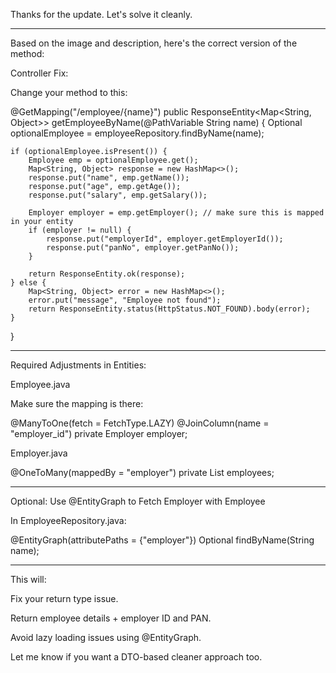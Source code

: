 Thanks for the update. Let's solve it cleanly.


---

Based on the image and description, here's the correct version of the method:

Controller Fix:

Change your method to this:

@GetMapping("/employee/{name}")
public ResponseEntity<Map<String, Object>> getEmployeeByName(@PathVariable String name) {
    Optional<Employee> optionalEmployee = employeeRepository.findByName(name);

    if (optionalEmployee.isPresent()) {
        Employee emp = optionalEmployee.get();
        Map<String, Object> response = new HashMap<>();
        response.put("name", emp.getName());
        response.put("age", emp.getAge());
        response.put("salary", emp.getSalary());

        Employer employer = emp.getEmployer(); // make sure this is mapped in your entity
        if (employer != null) {
            response.put("employerId", employer.getEmployerId());
            response.put("panNo", employer.getPanNo());
        }

        return ResponseEntity.ok(response);
    } else {
        Map<String, Object> error = new HashMap<>();
        error.put("message", "Employee not found");
        return ResponseEntity.status(HttpStatus.NOT_FOUND).body(error);
    }
}


---

Required Adjustments in Entities:

Employee.java

Make sure the mapping is there:

@ManyToOne(fetch = FetchType.LAZY)
@JoinColumn(name = "employer_id")
private Employer employer;

Employer.java

@OneToMany(mappedBy = "employer")
private List<Employee> employees;


---

Optional: Use @EntityGraph to Fetch Employer with Employee

In EmployeeRepository.java:

@EntityGraph(attributePaths = {"employer"})
Optional<Employee> findByName(String name);


---

This will:

Fix your return type issue.

Return employee details + employer ID and PAN.

Avoid lazy loading issues using @EntityGraph.


Let me know if you want a DTO-based cleaner approach too.

